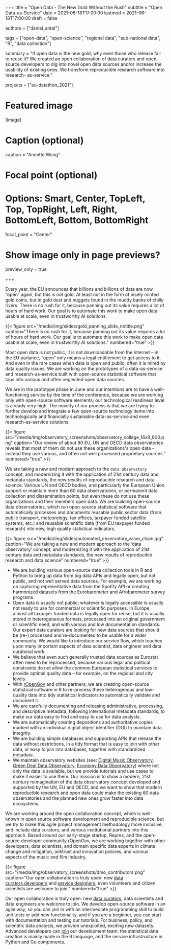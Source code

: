 +++
title = "Open Data - The New Gold Without the Rush"
subtitle = "Open Data-as-Service"
date = 2021-06-18T17:00:00
lastmod = 2021-06-18T17:00:00
draft = false

authors = ["daniel_antal"]

tags = ["open-data", "open-science", "regional data", "sub-national data", "R", "data collection"]

summary = "If open data is the new gold, why even those who release fail to reuse it? We created an open collaboration of data curators and open-source developers to dig into novel open data sources and/or increase the usability of existing ones. We transform reproducible research software into research- as-service."

projects = ["eu-datathon_2021"]

# Featured image
[image]
  # Caption (optional)
  caption = "Annette Wong"

  # Focal point (optional)
  # Options: Smart, Center, TopLeft, Top, TopRight, Left, Right, BottomLeft, Bottom, BottomRight
  focal_point = "Center"

  # Show image only in page previews?
  preview_only = true

+++

Every year, the EU announces that billions and billions of data are now “open” again, but this is not gold. At least not in the form of nicely minted gold coins, but in gold dust and nuggets found in the muddy banks of chilly rivers. There is no rush for it, because panning out its value requires a lot of hours of hard work. Our goal is to automate this work to make open data usable at scale, even in trustworthy AI solutions.


{{< figure src="/media/img/slides/gold_panning_slide_notitle.png" caption="There is no rush for it, because panning out its value requires a lot of hours of hard work. Our goal is to automate this work to make open data usable at scale, even in trustworthy AI solutions." numbered="true" >}}

Most open data is not public, it is not downloadable from the Internet – in the EU parlance, “open” only means a legal entitlement to get access to it. And even in the rare cases when data is open and public, often it is mired by data quality issues. We are working on the prototypes of a data-as-service and research-as-service built with open-source statistical software that taps into various and often neglected open data sources.

We are in the prototype phase in June and our intentions are to have a well-functioning service by the time of the conference, because we are working only with open-source software elements; our technological readiness level is already very high. The novelty of our process is that we are trying to further develop and integrate a few open-source technology items into technologically and financially sustainable data-as-service and even research-as-service solutions.

{{< figure src="/media/img/observatory_screenshots/observatory_collage_16x9_800.png" caption="Our review of about 80 EU, UN and OECD data observatories reveals that most of them do not use these organizations's open data - instead they use various, and often not well processed proprietary sources." numbered="true" >}}

We are taking a new and modern approach to the `data observatory` concept, and modernizing it with the application of 21st century data and metadata standards, the new results of reproducible research and data science. Various UN and OECD bodies, and particularly the European Union support or maintain more than 60 data observatories, or permanent data collection and dissemination points, but even these do not use these organizations and their members open data. We are building open-source data observatories, which run open-source statistical software that automatically processes and documents reusable public sector data (from public transport, meteorology, tax offices, taxpayer funded satellite systems, etc.) and reusable scientific data (from EU taxpayer funded research) into new, high quality statistical indicators.

{{< figure src="/media/img/slides/automated_observatory_value_chain.jpg" caption="We are taking a new and modern approach to the ‘data observatory’ concept, and modernizing it with the application of 21st century data and metadata standards, the new results of reproducible research and data science" numbered="true" >}}

*   We are building various open-source data collection tools in R and Python to bring up data from big data APIs and legally open, but not public, and not well served data sources. For example, we are working on capturing representative data from the Spotify API or creating harmonized datasets from the Eurobarometer and Afrobarometer survey programs. 
*   Open data is usually not public; whatever is legally accessible is usually not ready to use for commercial or scientific purposes. In Europe, almost all taxpayer funded data is legally open for reuse, but it is usually stored in heterogeneous formats, processed into an original government or scientific need, and with various and low documentation standards. Our expert data curators are looking for new data sources that should be (re-) processed and re-documented to be usable for a wider community. We would like to introduce our service flow, which touches upon many important aspects of data scientist, data engineer and data curatorial work.
*   We believe that even such generally trusted data sources as Eurostat often need to be reprocessed, because various legal and political constraints do not allow the common European statistical services to provide optimal quality data – for example, on the regional and city levels.
*   With [rOpenGov](/authors/ropengov/) and other partners, we are creating open-source statistical software in R to re-process these heterogenous and low-quality data into tidy statistical indicators to automatically validate and document it.
*   We are carefully documenting and releasing administrative, processing, and descriptive metadata, following international metadata standards, to make our data easy to find and easy to use for data analysts.
*   We are automatically creating depositions and authoritative copies marked with an individual digital object identifier (DOI) to maintain data integrity.
*   We are building simple databases and supporting APIs that release the data without restrictions, in a tidy format that is easy to join with other data, or easy to join into databases, together with standardized metadata.
*   We maintain observatory websites (see: [Digital Music Observatory](https://music.dataobservatory.eu/), [Green Deal Data Observatory](https://greendeal.dataobservatory.eu/), [Economy Data Observatory](https://economy.dataobservatory.eu/)) where not only the data is available, but we provide tutorials and use cases to make it easier to use them. Our mission is to show a modern, 21st century reimagination of the data observatory concept developed and supported by the UN, EU and OECD, and we want to show that modern reproducible research and open data could make the existing 60 data observatories and the planned new ones grow faster into data ecosystems.

We are working around the open collaboration concept, which is well-known in open source software development and reproducible science, but we try to make this agile project management methodology more inclusive, and include data curators, and various institutional partners into this approach. Based around our early-stage startup, Reprex, and the open-source developer community rOpenGov, we are working together with other developers, data scientists, and domain specific data experts in climate change and mitigation, antitrust and innovation policies, and various aspects of the music and film industry.

{{< figure src="/media/img/observatory_screenshots/dmo_contributors.png" caption="Our open collaboration is truly open: new [data curators](/authors/curator/),[developers](/authors/developer/) and [service designers](/authors/team/), even volunteers and citizen scientists are welcome to join." numbered="true" >}}

Our open collaboration is truly open: new [data curators](/authors/curator/), data scientists and data engineers are welcome to join. We develop open-source software in an agile way, so you can join in with an intermediate programming skill to build unit tests or add new functionality, and if you are a beginner, you can start with documentation and testing our tutorials. For business, policy, and scientific data analysts, we provide unexploited, exciting new datasets. Advanced developers can [join](/authors/developer/) our development team: the statistical data creation is mainly made in the R language, and the service infrastructure in Python and Go components.
